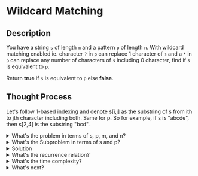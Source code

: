 # Wildcard Matching

## Description

You have a string `s` of length `m` and a pattern `p` of length `n`. With wildcard matching enabled ie. character `?` in `p` can replace 1 character of `s` and a `*` 
in `p` can replace any number of characters of `s` including 0 character, find if `s` is equivalent to `p`.

Return **true** if `s` is equivalent to `p` else **false**.

## Thought Process

Let's follow 1-based indexing and denote s[i,j] as the substring of s from ith to jth character including both. Same for p. So for example, if s is "abcde", then 
s[2,4] is the substring "bcd".      

<details> 
  <summary>What's the problem in terms of s, p, m, and n?</summary>
  </br>
  Return true when s[1:m] is equivalent to p[1:n].
  
</details>

<details> 
  <summary>What's the Subproblem in terms of s and p?</summary>
  </br>
  <ol>
    <li>For an index i and an index j, we want to find if s[1:i] is equivalent to p[1:j].</li>
    <li>Note that a subproblem can be formulated from the end of strings as well but then you'll need to fill the DP table from bottom to top.</li>
  </ol>

</details>

<details> 
  <summary>Solution</summary>
  </br>
  <ol>
  <li>We iterate over all i from 1 to m. For each i, we iterate over all j from 1 to n. At each point, we check if s[1:i] is equivalent to p[1:j] and fill true
  or false in the cell dp[i][j] of the dp table. Recording this will help in finding answers to further i and j which we'll see in the recurrence relation.</li>
  <li>The final answer is dp[m][n].</li>
  </ol>
</details>

<details>
  <summary>What's the recurrence relation?</summary>
  </br>
  <ol>
  <li>If the jth character of p is the same as ith character of s, then s[1:i]=p[1:j] if s[1:i-1]=p[1:j-1] ie. dp[i][j]=dp[i-1][j-1]. Also, when jth character 
   of p is ?, it will consume the ith character of s. Hence same for it.</li>

  <li>If the jth character of p is '*', then it can consume 0 characters ie. s[1:i]=p[1:j-1] or several characters ie. dp[i][j]=dp[i][j-1] || dp[i-1][j].</li>
  </ol>
</details>

<details>
  <summary>What's the time complexity?</summary>
  </br>
  Since we need to lookup atmost two adjacent cells to fill any cell in the dp table, filling a cell is an O(1) process. And we need to fill m*n such cells.
  Thus the complexity is O(mn).
  
</details>
<details>
  <summary>What's next?</summary>
  </br>
  <ol>
  <li>Think about the subproblem that each cell of the DP table handles and come up with the edge cases.</li> 
  <li>What changes when you consider 0-based indexing for strings? </li>
  </ol>
  
</details>


